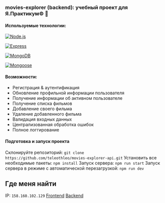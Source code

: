 ### movies-explorer (backend): учебный проект для Я.Практикум© 🎒

#### Используемые технологии:
[![Node.js](https://img.shields.io/badge/Node.js-14.x.x-339933.svg?style=for-the-badge&logo=node.js)](https://nodejs.org/)

[![Express](https://img.shields.io/badge/Express-4.x.x-000000.svg?style=for-the-badge&logo=express)](https://expressjs.com/)

[![MongoDB](https://img.shields.io/badge/MongoDB-4.x.x-47A248.svg?style=for-the-badge&logo=mongodb)](https://www.mongodb.com/)

[![Mongoose](https://img.shields.io/badge/Mongoose-6.x.x-880000.svg?style=for-the-badge&logo=mongoose)](https://mongoosejs.com/)


#### Возможности:
- Регистрация & aутентификация
- Обновление профильной информации пользователя
- Получение информации об активном пользователе
- Получение списка фильмов
- Добавление своего фильма
- Удаление добавленного фильма
- Валидация входных данных
- Централизованная обработка ошибок
- Полное логгирование
  
#### Подготовка и запуск проекта
Склонируйте репозиторий: `git clone https://github.com/teleothleo/movies-explorer-api.git`
Установить все необходимые пакеты: `npm install`
Запуск сервера: `npm run start`
Запуск сервера в режиме с автоматической перезагрузкой: `npm run dev`

## Где меня найти
IP: `158.160.102.129`
[Frontend](https://api.lacatastrophe.nomoredomains.monster)
[Backend](https://api.lacatastrophe.nomoredomains.monster)
